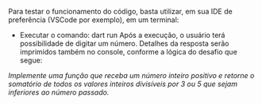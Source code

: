 Para testar o funcionamento do código, basta utilizar, em sua IDE de preferência (VSCode por exemplo), em um terminal:
- Executar o comando: dart run
Após a execução, o usuário terá possibilidade de digitar um número.
Detalhes da resposta serão imprimidos também no console, conforme a lógica do desafio que segue:

*Implemente uma função que receba um número inteiro positivo e retorne o somatório de todos os valores inteiros divisíveis por 3 ou 5 que sejam inferiores ao número passado.*